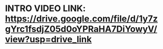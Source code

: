 
# INTRO VIDEO LINK: https://drive.google.com/file/d/1y7zgYrc1fsdjZ05d0oYPRaHA7DiYowyV/view?usp=drive_link


